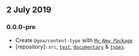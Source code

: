 ## 2 July 2019

### 0.0.0-pre

- Create `@goa/content-type` with _[`My New Package`](https://mnpjs.org)_
- [repository]: `src`, [`test`](https://contexttesting.com), [`documentary`](https://readme.page) & [`types`](https://typedef.page).